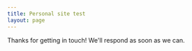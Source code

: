 ```yaml
---
title: Personal site test
layout: page
---
```


Thanks for getting in touch! We'll respond as soon as we can.